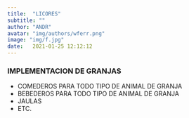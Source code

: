 ```yaml
---
title:  "LICORES"
subtitle: ""
author: "ANDR"
avatar: "img/authors/wferr.png"
image: "img/f.jpg"
date:   2021-01-25 12:12:12
---
```


### IMPLEMENTACION DE GRANJAS
- COMEDEROS PARA TODO TIPO DE ANIMAL DE GRANJA
- BEBEDEROS PARA TODO TIPO DE ANIMAL DE GRANJA
- JAULAS 
- ETC.